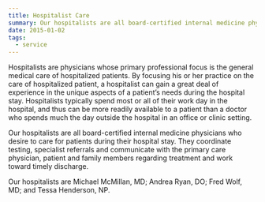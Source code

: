 ```yaml
---
title: Hospitalist Care
summary: Our hospitalists are all board-certified internal medicine physicians who desire to care for patients during their hospital stay.
date: 2015-01-02
tags:
  - service
---
```

Hospitalists are physicians whose primary professional focus is the general medical care of hospitalized patients. By focusing his or her practice on the care of hospitalized patient, a hospitalist can gain a great deal of experience in the unique aspects of a patient’s needs during the hospital stay. Hospitalists typically spend most or all of their work day in the hospital, and thus can be more readily available to a patient than a doctor who spends much the day outside the hospital in an office or clinic setting.

Our hospitalists are all board-certified internal medicine physicians who desire to care for patients during their hospital stay. They coordinate testing, specialist referrals and communicate with the primary care physician, patient and family members regarding treatment and work toward timely discharge.

Our hospitalists are Michael McMillan, MD; Andrea Ryan, DO; Fred Wolf, MD; and Tessa Henderson, NP.